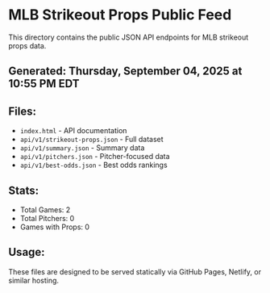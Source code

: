 # MLB Strikeout Props Public Feed

This directory contains the public JSON API endpoints for MLB strikeout props data.

## Generated: Thursday, September 04, 2025 at 10:55 PM EDT

## Files:
- `index.html` - API documentation
- `api/v1/strikeout-props.json` - Full dataset
- `api/v1/summary.json` - Summary data
- `api/v1/pitchers.json` - Pitcher-focused data  
- `api/v1/best-odds.json` - Best odds rankings

## Stats:
- Total Games: 2
- Total Pitchers: 0
- Games with Props: 0

## Usage:
These files are designed to be served statically via GitHub Pages, Netlify, or similar hosting.
